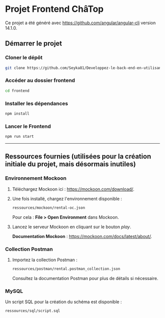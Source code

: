 # Projet Frontend ChâTop

Ce projet a été généré avec https://github.com/angular/angular-cli version 14.1.0.

## Démarrer le projet

### Cloner le dépôt

```bash
git clone https://github.com/Seyka81/Developpez-le-back-end-en-utilisant-Java-et-Spring.git
```

### Accéder au dossier frontend

```bash
cd frontend
```

### Installer les dépendances

```bash
npm install
```

### Lancer le Frontend

```bash
npm run start
```

---

## Ressources fournies (utilisées pour la création initiale du projet, mais désormais inutiles)

### Environnement Mockoon

1. Téléchargez Mockoon ici : https://mockoon.com/download/.
2. Une fois installé, chargez l'environnement disponible :

   ```bash
   ressources/mockoon/rental-oc.json
   ```

   Pour cela : **File > Open Environment** dans Mockoon.

3. Lancez le serveur Mockoon en cliquant sur le bouton _play_.

   **Documentation Mockoon** : https://mockoon.com/docs/latest/about/.

### Collection Postman

1. Importez la collection Postman :

   ```bash
   ressources/postman/rental.postman_collection.json
   ```

   Consultez la documentation Postman pour plus de détails si nécessaire.

### MySQL

Un script SQL pour la création du schéma est disponible :

```bash
ressources/sql/script.sql
```
